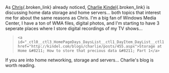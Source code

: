 As [Chris](http://www.sellsbrothers.com/news/showTopic.aspx?ixTopic=1531){.broken_link} already noticed, [Charlie Kindel](http://www.kindel.com/blogs/charlie){.broken_link} is discussing home data storage and home servers... both topics that interest me for about the same reasons as Chris. I'm a big fan of Windows Media Center, I have a ton of WMA files, digital photos, and I'm starting to have 3 seperate places where I store digital recordings of my TV shows... 

<blockquote dir="ltr" style="MARGIN-RIGHT: 0px">
  
    <a id="_ctl0__ctl3_HomePageDays_DaysList__ctl1_DayItem_DayList__ctl1_TitleUrl" href="http://kindel.com/blogs/charlie/posts/455.aspx">Storage at Home &#8211; How to store that precious data &#8211; Part 1</a>
  
</blockquote>

If you are into home networking, storage and servers... Charlie's blog is worth reading.

 